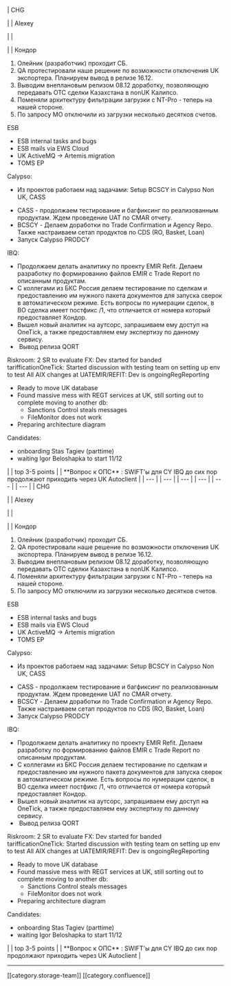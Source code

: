 





| CHG

 | 
| Alexey

 | 
| 

 | 
| Кондор 
1. Олейник (разработчик) проходит СБ.
1. QA протестировали наше решение по возможности отключения UK экспортера. Планируем вывод в релизе 16.12.
1. Выводим внеплановым релизом 08.12 доработку, позволяющую передавать ОТС сделки Казахстана в nonUK Калипсо.
1. Поменяли архитектуру фильтрации загрузки с NT-Pro - теперь на нашей стороне.
1. По запросу МО отключили из загрузки несколько десятков счетов.



ESB

<ul><li>ESB internal tasks and bugs</li><li>ESB mails via EWS Cloud</li><li>UK ActiveMQ → Artemis migration</li><li>TOMS EP</li></ul>

Calypso:

<ul><li>Из проектов работаем над задачами: Setup BCSCY in Calypso Non UK, CASS</li></ul><ul><li>CASS - продолжаем тестирование и багфиксинг по реализованным продуктам. Ждем проведение UAT по CMAR отчету.</li><li>BCSCY - Делаем доработки по Trade Confirmation и Agency Repo. Также настраиваем сетап продуктов по CDS (RO, Basket, Loan)</li><li>Запуск Calypso PRODCY  </li></ul>IBQ:

<ul><li>Продолжаем делать аналитику по проекту EMIR Refit. Делаем разработку по формированию файлов EMIR c Trade Report по описанным продуктам. </li><li>C коллегами из БКС Россия делаем тестирование по сделкам и предоставлению им нужного пакета документов для запуска сверок в автоматическом режиме. Есть вопросы по нумерации сделок, в BO сделка имеет постфикс /1, что отличается от номера который предоставляет Кондор.</li><li>Вышел новый аналитик на аутсорс, запрашиваем ему доступ на OneTick, а также предоставляем ему экспертизу по данному сервису.</li><li> Вывод релиза QORT</li></ul>Riskroom: 2 SR to evaluate FX: Dev started for banded tarifficationOneTick: Started discussion with testing team on setting up env to test All AIX changes at UATEMIR/REFIT: Dev is ongoingRegReporting<ul><li>Ready to move UK database</li><li>Found massive mess with REGT services at UK, still sorting out to complete moving to another db:<ul><li>Sanctions Control steals messages</li><li>FileMonitor does not work</li></ul></li><li>Preparing architecture diagram</li></ul>Candidates:<ul><li>onboarding Stas Tagiev (parttime)</li><li>waiting Igor Beloshapka to start 11/12</li></ul> | 
| top 3-5 points | 
|  **Вопрос к ОПС** : SWIFT'ы для CY IBQ до сих пор продолжают приходить через UK Autoclient | 
|  --- | 
|  --- | 
|  --- | 
|  --- | 
|  --- | 
|  --- | 
| CHG

 | 
| Alexey

 | 
| 

 | 
| Кондор 
1. Олейник (разработчик) проходит СБ.
1. QA протестировали наше решение по возможности отключения UK экспортера. Планируем вывод в релизе 16.12.
1. Выводим внеплановым релизом 08.12 доработку, позволяющую передавать ОТС сделки Казахстана в nonUK Калипсо.
1. Поменяли архитектуру фильтрации загрузки с NT-Pro - теперь на нашей стороне.
1. По запросу МО отключили из загрузки несколько десятков счетов.



ESB

<ul><li>ESB internal tasks and bugs</li><li>ESB mails via EWS Cloud</li><li>UK ActiveMQ → Artemis migration</li><li>TOMS EP</li></ul>

Calypso:

<ul><li>Из проектов работаем над задачами: Setup BCSCY in Calypso Non UK, CASS</li></ul><ul><li>CASS - продолжаем тестирование и багфиксинг по реализованным продуктам. Ждем проведение UAT по CMAR отчету.</li><li>BCSCY - Делаем доработки по Trade Confirmation и Agency Repo. Также настраиваем сетап продуктов по CDS (RO, Basket, Loan)</li><li>Запуск Calypso PRODCY  </li></ul>IBQ:

<ul><li>Продолжаем делать аналитику по проекту EMIR Refit. Делаем разработку по формированию файлов EMIR c Trade Report по описанным продуктам. </li><li>C коллегами из БКС Россия делаем тестирование по сделкам и предоставлению им нужного пакета документов для запуска сверок в автоматическом режиме. Есть вопросы по нумерации сделок, в BO сделка имеет постфикс /1, что отличается от номера который предоставляет Кондор.</li><li>Вышел новый аналитик на аутсорс, запрашиваем ему доступ на OneTick, а также предоставляем ему экспертизу по данному сервису.</li><li> Вывод релиза QORT</li></ul>Riskroom: 2 SR to evaluate FX: Dev started for banded tarifficationOneTick: Started discussion with testing team on setting up env to test All AIX changes at UATEMIR/REFIT: Dev is ongoingRegReporting<ul><li>Ready to move UK database</li><li>Found massive mess with REGT services at UK, still sorting out to complete moving to another db:<ul><li>Sanctions Control steals messages</li><li>FileMonitor does not work</li></ul></li><li>Preparing architecture diagram</li></ul>Candidates:<ul><li>onboarding Stas Tagiev (parttime)</li><li>waiting Igor Beloshapka to start 11/12</li></ul> | 
| top 3-5 points | 
|  **Вопрос к ОПС** : SWIFT'ы для CY IBQ до сих пор продолжают приходить через UK Autoclient | 







*****

[[category.storage-team]] 
[[category.confluence]] 
